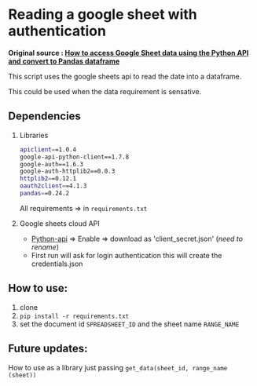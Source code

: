 # Reading a google sheet with authentication

**Original source : [How to access Google Sheet data using the Python API and convert to Pandas dataframe](https://towardsdatascience.com/how-to-access-google-sheet-data-using-the-python-api-and-convert-to-pandas-dataframe-5ec020564f0e)**

This script uses the google sheets api to read the date into a dataframe.

This could be used when the data requirement is sensative.

## Dependencies

1. Libraries
    ```bash
    apiclient==1.0.4
    google-api-python-client==1.7.8
    google-auth==1.6.3
    google-auth-httplib2==0.0.3
    httplib2==0.12.1
    oauth2client==4.1.3
    pandas==0.24.2
    ```
    All requirements => in `requirements.txt`
    
 2. Google sheets cloud API
    
    - [Python-api](https://developers.google.com/sheets/api/quickstart/python) => Enable => download as 'client_secret.json' (*need to rename*)
    - First run will ask for login authentication this will create the credentials.json
    
## How to use:

1. clone
2. `pip install -r requirements.txt`
3. set the document id `SPREADSHEET_ID` and the sheet name `RANGE_NAME` 


## Future updates:
How to use as a library just passing `get_data(sheet_id, range_name (sheet))`